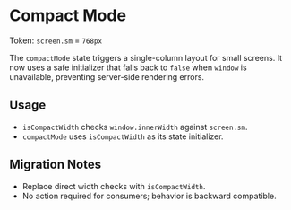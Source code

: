# Compact Mode

Token: `screen.sm` = `768px`

The `compactMode` state triggers a single-column layout for small screens. It now uses a safe initializer that falls back to `false` when `window` is unavailable, preventing server-side rendering errors.

## Usage

- `isCompactWidth` checks `window.innerWidth` against `screen.sm`.
- `compactMode` uses `isCompactWidth` as its state initializer.

## Migration Notes

- Replace direct width checks with `isCompactWidth`.
- No action required for consumers; behavior is backward compatible.
